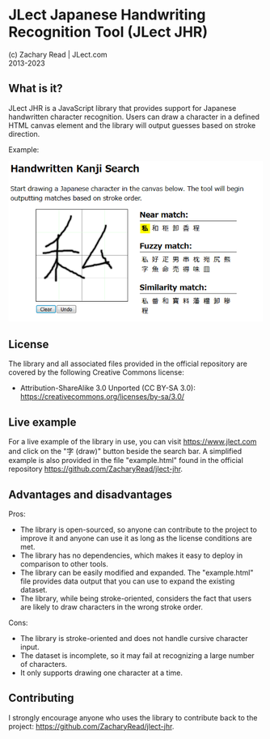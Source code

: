 # JLect Japanese Handwriting Recognition Tool (JLect JHR)

(c) Zachary Read | JLect.com  
2013-2023

## What is it?

JLect JHR is a JavaScript library that provides support for Japanese handwritten character recognition. Users can draw a character in a defined HTML canvas element and the library will output guesses based on stroke direction.

Example:

![Example of Japanese Handwriting Recognition Tool](jhr-example.png?raw=true "Example of Japanese Handwriting Recognition Tool")

## License

The library and all associated files provided in the official repository are covered by the following Creative Commons license:
* Attribution-ShareAlike 3.0 Unported (CC BY-SA 3.0): https://creativecommons.org/licenses/by-sa/3.0/

## Live example

For a live example of the library in use, you can visit https://www.jlect.com and click on the "字 (draw)" button beside the search bar. A simplified example is also provided in the file "example.html" found in the official repository https://github.com/ZacharyRead/jlect-jhr.

## Advantages and disadvantages

Pros:

* The library is open-sourced, so anyone can contribute to the project to improve it and anyone can use it as long as the license conditions are met.
* The library has no dependencies, which makes it easy to deploy in comparison to other tools.
* The library can be easily modified and expanded. The "example.html" file provides data output that you can use to expand the existing dataset.
* The library, while being stroke-oriented, considers the fact that users are likely to draw characters in the wrong stroke order.

Cons:

* The library is stroke-oriented and does not handle cursive character input.
* The dataset is incomplete, so it may fail at recognizing a large number of characters.
* It only supports drawing one character at a time.

## Contributing

I strongly encourage anyone who uses the library to contribute back to the project: https://github.com/ZacharyRead/jlect-jhr.
